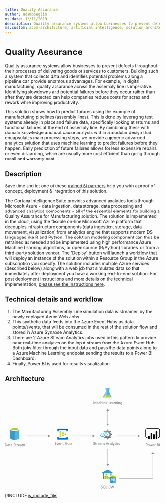 ```yaml
---
title: Quality Assurance
author: adamboeglin
ms.date: 12/11/2019
description: Quality assurance systems allow businesses to prevent defects throughout their processes of delivering goods or services to customers. Building such a system that collects data and identifies potential problems along a pipeline can provide enormous advantages. For example, in digital manufacturing, quality assurance across the assembly line is imperative. Identifying slowdowns and potential failures before they occur rather than after they are detected can help companies reduce costs for scrap and rework while improving productivity.
ms.custom: acom-architecture, artificial intelligence, solution architectures, Azure, ai gallery
---
```

# Quality Assurance

Quality assurance systems allow businesses to prevent defects throughout their processes of delivering goods or services to customers. Building such a system that collects data and identifies potential problems along a pipeline can provide enormous advantages. For example, in digital manufacturing, quality assurance across the assembly line is imperative. Identifying slowdowns and potential failures before they occur rather than after they are detected can help companies reduce costs for scrap and rework while improving productivity. 

This solution shows how to predict failures using the example of manufacturing pipelines (assembly lines). This is done by leveraging test systems already in place and failure data, specifically looking at returns and functional failures at the end of assembly line. By combining these with domain knowledge and root cause analysis within a modular design that encapsulates main processing steps, we provide a generic advanced analytics solution that uses machine learning to predict failures before they happen. Early prediction of future failures allows for less expensive repairs or even discarding, which are usually more cost efficient than going through recall and warranty cost.


## Description

Save time and let one of these [trained SI partners](https://aka.ms/qualityassurance-sipartners) help you with a proof of concept, deployment & integration of this solution.

The Cortana Intelligence Suite provides advanced analytics tools through Microsoft Azure - data ingestion, data storage, data processing and advanced analytics components - all of the essential elements for building a Quality Assurance for Manufacturing solution. The solution is implemented in the cloud, using the flexible on-line Microsoft Azure platform that decouples infrastructure components (data ingestion, storage, data movement, visualization) from analytics engine that supports modern DS languages like R and Python. The solution modeling component can thus be retrained as needed and be implemented using high performance Azure Machine Learning algorithms, or open source (R/Python) libraries, or from a third-party solution vendor. The 'Deploy' button will launch a workflow that will deploy an instance of the solution within a Resource Group in the Azure subscription you specify. The solution includes multiple Azure services (described below) along with a web job that simulates data so that immediately after deployment you have a working end-to-end solution. For post deployment instructions and more details on the technical implementation, [please see the instructions here](https://github.com/Azure/cortana-intelligence-quality-assurance-manufacturing/blob/master/Automated%20Deployment%20Guide/Post%20Deployment%20Instructions.md#post-deployment-instructions). 


## Technical details and workflow

  1. The Manufacturing Assembly Line simulation data is streamed by the newly deployed Azure Web Jobs.
  2. This synthetic data feeds into the Azure Event Hubs as data points/events, that will be consumed in the rest of the solution flow and stored in Azure Synapse Analytics.
  3. There are 2 Azure Stream Analytics jobs used in this pattern to provide near real-time analytics on the input stream from the Azure Event Hub. Both jobs filter through the input data and pass the data points along to a Azure Machine Learning endpoint sending the results to a Power BI Dashboard.
  4. Finally, Power BI is used for results visualization.




## Architecture

<svg class="architecture-diagram" aria-labelledby="quality-assurance" height="379.593" viewbox="0 0 583.492 379.593" width="583.492" xmlns="https://www.w3.org/2000/svg"><title id="quality-assurance">Quality Assurance</title><desc>Quality assurance systems allow businesses to prevent defects throughout their processes of delivering goods or services to customers. Building such a system that collects data and identifies potential problems along a pipeline can provide enormous advantages. For example, in digital manufacturing, quality assurance across the assembly line is imperative. Identifying slowdowns and potential failures before they occur rather than after they are detected can help companies reduce costs for scrap and rework while improving productivity.</desc><path d="M19.12,156.082V188.7c0,3.332,7.635,6.108,16.936,6.108V155.943H19.12Z" fill="#3999c6"></path><path d="M35.779,194.951h.278c9.3,0,16.936-2.776,16.936-6.108V156.082H35.779Z" fill="#59b4d9"></path><path d="M52.992,156.082c0,3.332-7.635,6.108-16.936,6.108s-16.936-2.776-16.936-6.108,7.635-6.108,16.936-6.108,16.936,2.776,16.936,6.108" fill="#fff"></path><path d="M49.522,155.666c0,2.221-6.108,4.026-13.465,4.026s-13.465-1.8-13.465-4.026,6.108-4.026,13.465-4.026,13.465,1.8,13.465,4.026" fill="#7fba00"></path><path d="M46.745,158.164c1.8-.694,2.776-1.527,2.776-2.5,0-2.221-6.108-4.026-13.465-4.026-7.5,0-13.465,1.8-13.465,4.026,0,.972,1.111,1.8,2.776,2.5a31.743,31.743,0,0,1,10.689-1.527,31.743,31.743,0,0,1,10.689,1.527" fill="#b8d432"></path><path d="M0,218.443v-9.8H2.707q5.181,0,5.182,4.778a4.817,4.817,0,0,1-1.439,3.647A5.34,5.34,0,0,1,2.6,218.443Zm1.148-8.764V217.4H2.611a4.151,4.151,0,0,0,3-1.032,3.87,3.87,0,0,0,1.073-2.926q0-3.766-4.006-3.767Z" fill="#5b5b5b"></path><path d="M14.677,218.443H13.556v-1.094h-.027a2.349,2.349,0,0,1-2.153,1.258,2.3,2.3,0,0,1-1.637-.554,1.918,1.918,0,0,1-.591-1.47q0-1.963,2.311-2.283l2.1-.294q0-1.784-1.442-1.784a3.445,3.445,0,0,0-2.283.861v-1.148a4.337,4.337,0,0,1,2.379-.656q2.468,0,2.468,2.611ZM13.556,214.9l-1.688.232a2.718,2.718,0,0,0-1.176.387,1.112,1.112,0,0,0-.4.98,1.07,1.07,0,0,0,.366.838,1.416,1.416,0,0,0,.974.324,1.8,1.8,0,0,0,1.377-.584,2.09,2.09,0,0,0,.543-1.48Z" fill="#5b5b5b"></path><path d="M20.036,218.374a2.156,2.156,0,0,1-1.046.219q-1.839,0-1.839-2.051V212.4h-1.2v-.957h1.2v-1.709l1.121-.362v2.071h1.764v.957H18.272v3.944a1.635,1.635,0,0,0,.239,1,.952.952,0,0,0,.793.3,1.183,1.183,0,0,0,.731-.232Z" fill="#5b5b5b"></path><path d="M26.544,218.443H25.423v-1.094H25.4a2.349,2.349,0,0,1-2.153,1.258,2.3,2.3,0,0,1-1.637-.554,1.918,1.918,0,0,1-.591-1.47q0-1.963,2.311-2.283l2.1-.294q0-1.784-1.442-1.784a3.445,3.445,0,0,0-2.283.861v-1.148a4.337,4.337,0,0,1,2.379-.656q2.468,0,2.468,2.611ZM25.423,214.9l-1.688.232a2.718,2.718,0,0,0-1.176.387,1.112,1.112,0,0,0-.4.98,1.07,1.07,0,0,0,.366.838,1.416,1.416,0,0,0,.974.324,1.8,1.8,0,0,0,1.377-.584,2.09,2.09,0,0,0,.543-1.48Z" fill="#5b5b5b"></path><path d="M32.184,218.046v-1.354a2.629,2.629,0,0,0,.557.369,4.612,4.612,0,0,0,.684.277,5.59,5.59,0,0,0,.721.174,4.018,4.018,0,0,0,.67.062,2.62,2.62,0,0,0,1.583-.394,1.474,1.474,0,0,0,.349-1.821,1.948,1.948,0,0,0-.482-.536,4.708,4.708,0,0,0-.728-.465q-.42-.223-.906-.469-.513-.261-.957-.526a4.156,4.156,0,0,1-.772-.588,2.457,2.457,0,0,1-.516-.728,2.482,2.482,0,0,1,.106-2.119,2.508,2.508,0,0,1,.772-.817,3.5,3.5,0,0,1,1.09-.479,5.007,5.007,0,0,1,1.248-.157,4.783,4.783,0,0,1,2.112.349v1.292a3.835,3.835,0,0,0-2.229-.6,3.707,3.707,0,0,0-.752.078,2.136,2.136,0,0,0-.67.257,1.471,1.471,0,0,0-.479.458,1.216,1.216,0,0,0-.185.684,1.412,1.412,0,0,0,.14.649,1.582,1.582,0,0,0,.414.5,4.062,4.062,0,0,0,.667.438c.262.141.564.3.906.465s.684.355,1,.547a4.573,4.573,0,0,1,.827.636,2.822,2.822,0,0,1,.564.772,2.169,2.169,0,0,1,.208.971,2.461,2.461,0,0,1-.284,1.227,2.323,2.323,0,0,1-.766.817,3.326,3.326,0,0,1-1.111.454,6.064,6.064,0,0,1-1.326.141,5.554,5.554,0,0,1-.574-.037c-.228-.025-.46-.062-.7-.109a5.934,5.934,0,0,1-.673-.178A2.141,2.141,0,0,1,32.184,218.046Z" fill="#5b5b5b"></path><path d="M42.725,218.374a2.156,2.156,0,0,1-1.046.219q-1.839,0-1.839-2.051V212.4h-1.2v-.957h1.2v-1.709l1.121-.362v2.071h1.764v.957H40.961v3.944a1.635,1.635,0,0,0,.239,1,.952.952,0,0,0,.793.3,1.183,1.183,0,0,0,.731-.232Z" fill="#5b5b5b"></path><path d="M47.872,212.577a1.372,1.372,0,0,0-.848-.226,1.431,1.431,0,0,0-1.2.677,3.129,3.129,0,0,0-.482,1.846v3.568H44.222v-7h1.121v1.442h.027a2.439,2.439,0,0,1,.731-1.151,1.665,1.665,0,0,1,1.1-.414,1.818,1.818,0,0,1,.67.1Z" fill="#5b5b5b"></path><path d="M54.53,215.223H49.588a2.616,2.616,0,0,0,.629,1.8,2.167,2.167,0,0,0,1.654.636,3.441,3.441,0,0,0,2.174-.779v1.053a4.058,4.058,0,0,1-2.44.67,2.961,2.961,0,0,1-2.331-.953,3.906,3.906,0,0,1-.848-2.684,3.824,3.824,0,0,1,.926-2.662,2.969,2.969,0,0,1,2.3-1.029,2.634,2.634,0,0,1,2.126.889,3.706,3.706,0,0,1,.752,2.468Zm-1.148-.95a2.285,2.285,0,0,0-.468-1.511,1.594,1.594,0,0,0-1.282-.54,1.812,1.812,0,0,0-1.347.567,2.571,2.571,0,0,0-.684,1.483Z" fill="#5b5b5b"></path><path d="M61.236,218.443H60.115v-1.094h-.027a2.349,2.349,0,0,1-2.153,1.258,2.3,2.3,0,0,1-1.637-.554,1.918,1.918,0,0,1-.591-1.47q0-1.963,2.311-2.283l2.1-.294q0-1.784-1.442-1.784a3.445,3.445,0,0,0-2.283.861v-1.148a4.337,4.337,0,0,1,2.379-.656q2.468,0,2.468,2.611ZM60.115,214.9l-1.688.232a2.718,2.718,0,0,0-1.176.387,1.112,1.112,0,0,0-.4.98,1.07,1.07,0,0,0,.366.838,1.416,1.416,0,0,0,.974.324,1.8,1.8,0,0,0,1.377-.584,2.09,2.09,0,0,0,.543-1.48Z" fill="#5b5b5b"></path><path d="M73.288,218.443H72.167v-4.02a3.029,3.029,0,0,0-.359-1.682,1.363,1.363,0,0,0-1.207-.52,1.494,1.494,0,0,0-1.22.656,2.509,2.509,0,0,0-.5,1.572v3.992H67.758v-4.156q0-2.065-1.593-2.064a1.474,1.474,0,0,0-1.217.619,2.554,2.554,0,0,0-.479,1.609v3.992H63.349v-7H64.47v1.107H64.5a2.378,2.378,0,0,1,2.174-1.271,2.023,2.023,0,0,1,1.982,1.449,2.5,2.5,0,0,1,2.324-1.449q2.31,0,2.311,2.851Z" fill="#5b5b5b"></path><path d="M221.566,171.8a.63.63,0,0,1-.667.667h-5.2a.63.63,0,0,1-.667-.667v-3.867a.63.63,0,0,1,.667-.667h5.2a.63.63,0,0,1,.667.667Z" fill="#b8d432"></path><path d="M230.9,175.8a.63.63,0,0,1-.667.667h-5.2a.63.63,0,0,1-.667-.667v-3.867a.63.63,0,0,1,.667-.667h5.2a.63.63,0,0,1,.667.667Z" fill="#b8d432"></path><path d="M221.566,179.8a.63.63,0,0,1-.667.667h-5.2a.63.63,0,0,1-.667-.667v-3.867a.63.63,0,0,1,.667-.667h5.2a.63.63,0,0,1,.667.667Z" fill="#b8d432"></path><path d="M212.233,167.8a.63.63,0,0,1-.667.667h-5.333a.63.63,0,0,1-.667-.667v-4a.63.63,0,0,1,.667-.667h5.2c.533,0,.8.267.8.667Z" fill="#b8d432"></path><path d="M235.566,153.8H198.233a.63.63,0,0,0-.667.667v8a.63.63,0,0,0,.667.667h4a.63.63,0,0,0,.667-.667v-3.333h28v3.333c0,.4.267.667.8.667h3.867a.63.63,0,0,0,.667-.667v-8A.63.63,0,0,0,235.566,153.8Z" fill="#0072c6"></path><path d="M235.566,184.6H231.7a.63.63,0,0,0-.667.667v3.2H202.9v-3.333c0-.4-.267-.667-.8-.667h-3.867c-.4,0-.667.267-.667.8v7.867a.63.63,0,0,0,.667.667h37.333a.63.63,0,0,0,.667-.667V185.27A.63.63,0,0,0,235.566,184.6Z" fill="#0072c6"></path><path d="M212.233,175.8a.63.63,0,0,1-.667.667h-5.333a.63.63,0,0,1-.667-.667v-4a.63.63,0,0,1,.667-.667h5.2c.533,0,.8.267.8.667Z" fill="#b8d432"></path><path d="M212.233,183.8a.63.63,0,0,1-.667.667h-5.333a.63.63,0,0,1-.667-.667v-4a.63.63,0,0,1,.667-.667h5.2c.533,0,.8.267.8.667Z" fill="#b8d432"></path><path d="M397.474,181.341l1.12-2.892,5.131-1.773V172.57l-.56-.187-4.572-1.306-1.12-2.892,2.332-4.758h0l-2.892-2.892-.56.28-4.2,2.146-2.986-1.213L387.3,156.8h-4.2l-.187.56-1.4,4.385-2.892,1.12-4.945-2.146-2.986,2.892.28.56,1.306,2.426a14.685,14.685,0,0,1,7.371-1.866,15.049,15.049,0,0,1,9.61,3.919,21.6,21.6,0,0,1,1.773,1.493,7.121,7.121,0,0,1,.746,1.026,7.276,7.276,0,0,1-1.866,9.33,7.145,7.145,0,0,1-7.371,1.026c-.28-.187-.466-.187-.56-.28h0a9.686,9.686,0,0,1-1.586-1.12c-.187,0-.28-.187-.56-.187a2.3,2.3,0,0,0-1.586.746l-.187.187h0a14.03,14.03,0,0,1-5.971,3.732l-.84,1.773,2.8,2.8.187.187.56-.28,4.2-2.146,2.892,1.12L383.479,193h4.2l.187-.56,1.493-4.385,2.892-1.12,4.945,2.146,2.8-3.079-.28-.56Z" fill="#7a7a7a"></path><path d="M372.469,174.063h0a7.448,7.448,0,0,1-11.289-.187.784.784,0,0,0-1.306,0,1.059,1.059,0,0,0-.28.746,1.781,1.781,0,0,0,.28.746,9.418,9.418,0,0,0,13.995.187h0a7.483,7.483,0,0,1,11.2.28c.466.466,1.026.466,1.306,0a1.059,1.059,0,0,0,.28-.746,1.781,1.781,0,0,0-.28-.746A9.387,9.387,0,0,0,372.469,174.063Z" fill="#48c8ef"></path><path d="M379.467,175.836a5.923,5.923,0,0,0-4.478,1.866l-.187.187-.187.187a10.517,10.517,0,0,1-8.117,3.359,11.392,11.392,0,0,1-8.024-3.732c-.466-.466-1.026-.466-1.306,0-.093,0-.093.187-.093.466a1.256,1.256,0,0,0,.466.84,12.334,12.334,0,0,0,9.33,4.385,12.028,12.028,0,0,0,9.423-4.105l.187-.187.187-.187a4.23,4.23,0,0,1,3.079-1.306,4.4,4.4,0,0,1,3.079,1.493c.466.466,1.026.466,1.306,0a1.059,1.059,0,0,0,.28-.746,1.781,1.781,0,0,0-.28-.746A7.589,7.589,0,0,0,379.467,175.836Z" fill="#00abec"></path><path d="M371.63,172.011a10.941,10.941,0,0,1,8.117-3.452,10.82,10.82,0,0,1,7.837,3.732c.466.466,1.026.466,1.306,0a1.059,1.059,0,0,0,.28-.746,1.781,1.781,0,0,0-.28-.746,12.334,12.334,0,0,0-9.33-4.385,12.531,12.531,0,0,0-9.423,4.105l-.187.187-.187.187a4.09,4.09,0,0,1-6.158-.187c-.466-.466-1.026-.466-1.306,0a1.059,1.059,0,0,0-.28.746,1.781,1.781,0,0,0,.28.746,5.993,5.993,0,0,0,8.863.187l.187-.187Z" fill="#84d6ef"></path><g opacity="0.2" style="isolation: isolate"><path d="M380.307,180.034c-.187,0-.28-.187-.56-.187a2.3,2.3,0,0,0-1.586.746l-.187.187A14.03,14.03,0,0,1,372,184.513l-.84,1.773,1.493,1.493,7.651-7.744Z" fill="#f1f1f1"></path><path d="M372.376,166.693a14.685,14.685,0,0,1,7.371-1.866,15.049,15.049,0,0,1,9.61,3.919c.466.373.84.653,1.306,1.026l7.744-7.744-1.586-1.586-.56.28-4.2,2.146-2.892-1.12L387.3,156.8h-4.2l-.187.56-1.4,4.385-2.892,1.12-4.945-2.146-2.986,2.892.28.56Z" fill="#f1f1f1"></path></g><path d="M193.782,213.226h-5.2v-9.8h4.977v1.039h-3.828v3.26h3.541v1.033h-3.541v3.432h4.047Z" fill="#5b5b5b"></path><path d="M201.021,206.226l-2.789,7h-1.1l-2.652-7h1.23l1.777,5.086a4.6,4.6,0,0,1,.246.977h.027a4.581,4.581,0,0,1,.219-.949l1.859-5.113Z" fill="#5b5b5b"></path><path d="M207.769,210.005h-4.942a2.616,2.616,0,0,0,.629,1.8,2.168,2.168,0,0,0,1.654.637,3.441,3.441,0,0,0,2.174-.779v1.053a4.065,4.065,0,0,1-2.44.67,2.958,2.958,0,0,1-2.331-.954,3.9,3.9,0,0,1-.848-2.683,3.828,3.828,0,0,1,.926-2.663,2.968,2.968,0,0,1,2.3-1.028,2.631,2.631,0,0,1,2.126.889,3.7,3.7,0,0,1,.752,2.467Zm-1.148-.949a2.286,2.286,0,0,0-.468-1.512,1.6,1.6,0,0,0-1.282-.539,1.811,1.811,0,0,0-1.347.566,2.577,2.577,0,0,0-.684,1.484Z" fill="#5b5b5b"></path><path d="M215.274,213.226h-1.121v-3.992q0-2.229-1.627-2.229a1.766,1.766,0,0,0-1.391.632,2.345,2.345,0,0,0-.55,1.6v3.992h-1.121v-7h1.121v1.162h.027a2.525,2.525,0,0,1,2.3-1.326,2.14,2.14,0,0,1,1.757.741,3.308,3.308,0,0,1,.608,2.144Z" fill="#5b5b5b"></path><path d="M220.634,213.157a2.167,2.167,0,0,1-1.046.219q-1.839,0-1.839-2.051v-4.143h-1.2v-.957h1.2v-1.709l1.121-.363v2.072h1.764v.957H218.87v3.943a1.638,1.638,0,0,0,.239,1.006.955.955,0,0,0,.793.3,1.183,1.183,0,0,0,.731-.232Z" fill="#5b5b5b"></path><path d="M233.485,213.226h-1.148v-4.471h-5.072v4.471h-1.148v-9.8h1.148v4.3h5.072v-4.3h1.148Z" fill="#5b5b5b"></path><path d="M241.565,213.226h-1.121v-1.107h-.027a2.3,2.3,0,0,1-2.16,1.271q-2.5,0-2.5-2.98v-4.184h1.114v4.006q0,2.215,1.7,2.215a1.715,1.715,0,0,0,1.35-.605,2.315,2.315,0,0,0,.53-1.582v-4.033h1.121Z" fill="#5b5b5b"></path><path d="M244.977,212.214h-.027v1.012h-1.121V202.862h1.121v4.594h.027a2.651,2.651,0,0,1,2.42-1.395,2.565,2.565,0,0,1,2.109.939,3.882,3.882,0,0,1,.762,2.52,4.34,4.34,0,0,1-.854,2.813,2.846,2.846,0,0,1-2.338,1.057A2.3,2.3,0,0,1,244.977,212.214Zm-.027-2.824v.979a2.081,2.081,0,0,0,.564,1.473,2.011,2.011,0,0,0,3.028-.174,3.576,3.576,0,0,0,.578-2.168,2.824,2.824,0,0,0-.54-1.832,1.789,1.789,0,0,0-1.463-.662,1.987,1.987,0,0,0-1.572.68A2.5,2.5,0,0,0,244.949,209.39Z" fill="#5b5b5b"></path><path d="M333.152,212.829v-1.354a2.629,2.629,0,0,0,.557.369,4.505,4.505,0,0,0,.684.276,5.438,5.438,0,0,0,.721.175,4.011,4.011,0,0,0,.67.061,2.627,2.627,0,0,0,1.583-.393,1.475,1.475,0,0,0,.349-1.822,1.962,1.962,0,0,0-.482-.536,4.782,4.782,0,0,0-.728-.465q-.42-.221-.906-.468-.513-.261-.957-.527a4.114,4.114,0,0,1-.772-.588,2.457,2.457,0,0,1-.516-.728,2.482,2.482,0,0,1,.106-2.119,2.518,2.518,0,0,1,.772-.817,3.525,3.525,0,0,1,1.09-.479,5.006,5.006,0,0,1,1.248-.156,4.785,4.785,0,0,1,2.112.348V204.9a3.828,3.828,0,0,0-2.229-.6,3.638,3.638,0,0,0-.752.078,2.135,2.135,0,0,0-.67.256,1.484,1.484,0,0,0-.479.459,1.213,1.213,0,0,0-.185.684,1.405,1.405,0,0,0,.14.648,1.585,1.585,0,0,0,.414.5,4.127,4.127,0,0,0,.667.438q.393.211.906.465t1,.547a4.57,4.57,0,0,1,.827.635,2.826,2.826,0,0,1,.564.773,2.166,2.166,0,0,1,.208.971,2.463,2.463,0,0,1-.284,1.227,2.32,2.32,0,0,1-.766.816,3.347,3.347,0,0,1-1.111.455,6.064,6.064,0,0,1-1.326.141,5.59,5.59,0,0,1-.574-.038c-.228-.024-.46-.062-.7-.109a5.551,5.551,0,0,1-.673-.178A2.143,2.143,0,0,1,333.152,212.829Z" fill="#5b5b5b"></path><path d="M343.693,213.157a2.167,2.167,0,0,1-1.046.219q-1.839,0-1.839-2.051v-4.143h-1.2v-.957h1.2v-1.709l1.121-.363v2.072h1.764v.957H341.93v3.943a1.638,1.638,0,0,0,.239,1.006.955.955,0,0,0,.793.3,1.183,1.183,0,0,0,.731-.232Z" fill="#5b5b5b"></path><path d="M348.841,207.36a1.371,1.371,0,0,0-.848-.227,1.432,1.432,0,0,0-1.2.678,3.129,3.129,0,0,0-.482,1.846v3.568H345.19v-7h1.121v1.441h.027a2.443,2.443,0,0,1,.731-1.151,1.664,1.664,0,0,1,1.1-.413,1.818,1.818,0,0,1,.67.1Z" fill="#5b5b5b"></path><path d="M355.5,210.005h-4.942a2.616,2.616,0,0,0,.629,1.8,2.168,2.168,0,0,0,1.654.637,3.441,3.441,0,0,0,2.174-.779v1.053a4.065,4.065,0,0,1-2.44.67,2.958,2.958,0,0,1-2.331-.954,3.9,3.9,0,0,1-.848-2.683,3.828,3.828,0,0,1,.926-2.663,2.968,2.968,0,0,1,2.3-1.028,2.631,2.631,0,0,1,2.126.889,3.7,3.7,0,0,1,.752,2.467Zm-1.148-.949a2.286,2.286,0,0,0-.468-1.512,1.6,1.6,0,0,0-1.282-.539,1.811,1.811,0,0,0-1.347.566,2.577,2.577,0,0,0-.684,1.484Z" fill="#5b5b5b"></path><path d="M362.205,213.226h-1.121v-1.094h-.027a2.349,2.349,0,0,1-2.153,1.258,2.3,2.3,0,0,1-1.637-.555,1.917,1.917,0,0,1-.591-1.469q0-1.963,2.311-2.283l2.1-.295q0-1.784-1.442-1.783a3.445,3.445,0,0,0-2.283.861v-1.148a4.337,4.337,0,0,1,2.379-.656q2.468,0,2.468,2.611Zm-1.121-3.541-1.688.232a2.732,2.732,0,0,0-1.176.386,1.114,1.114,0,0,0-.4.981,1.067,1.067,0,0,0,.366.837,1.416,1.416,0,0,0,.974.325,1.8,1.8,0,0,0,1.377-.585,2.088,2.088,0,0,0,.543-1.479Z" fill="#5b5b5b"></path><path d="M374.257,213.226h-1.121v-4.02a3.029,3.029,0,0,0-.359-1.682,1.36,1.36,0,0,0-1.207-.52,1.494,1.494,0,0,0-1.22.656,2.509,2.509,0,0,0-.5,1.572v3.992h-1.121v-4.156q0-2.065-1.593-2.064a1.473,1.473,0,0,0-1.217.618,2.557,2.557,0,0,0-.479,1.61v3.992h-1.121v-7h1.121v1.107h.027a2.378,2.378,0,0,1,2.174-1.271,2.02,2.02,0,0,1,1.982,1.449,2.5,2.5,0,0,1,2.324-1.449q2.31,0,2.311,2.85Z" fill="#5b5b5b"></path><path d="M387.949,213.226h-1.271l-1.039-2.748h-4.156l-.978,2.748h-1.278l3.76-9.8h1.189Zm-2.687-3.781-1.538-4.176a3.948,3.948,0,0,1-.15-.656h-.027a3.733,3.733,0,0,1-.157.656l-1.524,4.176Z" fill="#5b5b5b"></path><path d="M395.052,213.226h-1.121v-3.992q0-2.229-1.627-2.229a1.766,1.766,0,0,0-1.391.632,2.345,2.345,0,0,0-.55,1.6v3.992h-1.121v-7h1.121v1.162h.027a2.525,2.525,0,0,1,2.3-1.326,2.14,2.14,0,0,1,1.757.741,3.308,3.308,0,0,1,.608,2.144Z" fill="#5b5b5b"></path><path d="M402.175,213.226h-1.121v-1.094h-.027a2.349,2.349,0,0,1-2.153,1.258,2.3,2.3,0,0,1-1.637-.555,1.917,1.917,0,0,1-.591-1.469q0-1.963,2.311-2.283l2.1-.295q0-1.784-1.442-1.783a3.445,3.445,0,0,0-2.283.861v-1.148a4.337,4.337,0,0,1,2.379-.656q2.468,0,2.468,2.611Zm-1.121-3.541-1.688.232a2.732,2.732,0,0,0-1.176.386,1.114,1.114,0,0,0-.4.981,1.067,1.067,0,0,0,.366.837,1.416,1.416,0,0,0,.974.325,1.8,1.8,0,0,0,1.377-.585,2.088,2.088,0,0,0,.543-1.479Z" fill="#5b5b5b"></path><path d="M405.408,213.226h-1.121V202.862h1.121Z" fill="#5b5b5b"></path><path d="M413.249,206.226l-3.22,8.121q-.861,2.174-2.42,2.174a2.548,2.548,0,0,1-.731-.09v-1a2.076,2.076,0,0,0,.663.123,1.375,1.375,0,0,0,1.271-1.012l.561-1.326-2.734-6.986h1.244l1.894,5.387q.034.1.144.533h.041c.022-.109.068-.283.137-.52l1.989-5.4Z" fill="#5b5b5b"></path><path d="M417.74,213.157a2.167,2.167,0,0,1-1.046.219q-1.839,0-1.839-2.051v-4.143h-1.2v-.957h1.2v-1.709l1.121-.363v2.072h1.764v.957h-1.764v3.943a1.638,1.638,0,0,0,.239,1.006.955.955,0,0,0,.793.3,1.183,1.183,0,0,0,.731-.232Z" fill="#5b5b5b"></path><path d="M419.812,204.448a.71.71,0,0,1-.513-.205.692.692,0,0,1-.212-.52.719.719,0,0,1,.725-.732.726.726,0,0,1,.523.209.7.7,0,0,1,.215.523.69.69,0,0,1-.215.512A.717.717,0,0,1,419.812,204.448Zm.547,8.777h-1.121v-7h1.121Z" fill="#5b5b5b"></path><path d="M427.4,212.9a3.638,3.638,0,0,1-1.914.486,3.169,3.169,0,0,1-2.417-.975,3.53,3.53,0,0,1-.919-2.525,3.88,3.88,0,0,1,.991-2.779,3.468,3.468,0,0,1,2.646-1.049,3.674,3.674,0,0,1,1.627.342v1.148a2.846,2.846,0,0,0-1.668-.547,2.253,2.253,0,0,0-1.76.769,2.92,2.92,0,0,0-.687,2.021,2.78,2.78,0,0,0,.646,1.941,2.228,2.228,0,0,0,1.733.711,2.808,2.808,0,0,0,1.723-.609Z" fill="#5b5b5b"></path><path d="M428.671,212.972v-1.2a3.318,3.318,0,0,0,2.017.678q1.477,0,1.477-.984a.853.853,0,0,0-.126-.476,1.252,1.252,0,0,0-.342-.345,2.574,2.574,0,0,0-.506-.271c-.194-.079-.4-.163-.625-.249a8.123,8.123,0,0,1-.817-.373,2.456,2.456,0,0,1-.588-.424,1.57,1.57,0,0,1-.355-.537,1.9,1.9,0,0,1-.12-.7,1.674,1.674,0,0,1,.226-.872,2,2,0,0,1,.6-.636,2.812,2.812,0,0,1,.858-.387,3.833,3.833,0,0,1,.995-.129,4.011,4.011,0,0,1,1.627.314v1.135a3.166,3.166,0,0,0-1.777-.506,2.076,2.076,0,0,0-.567.071,1.377,1.377,0,0,0-.434.2.921.921,0,0,0-.28.311.822.822,0,0,0-.1.4.959.959,0,0,0,.1.457,1,1,0,0,0,.291.328,2.194,2.194,0,0,0,.465.26c.182.078.39.162.622.254a8.7,8.7,0,0,1,.834.365,2.853,2.853,0,0,1,.629.424,1.657,1.657,0,0,1,.4.543,1.758,1.758,0,0,1,.14.732,1.726,1.726,0,0,1-.229.9,1.961,1.961,0,0,1-.612.635,2.8,2.8,0,0,1-.882.377,4.358,4.358,0,0,1-1.046.123A3.966,3.966,0,0,1,428.671,212.972Z" fill="#5b5b5b"></path><rect fill="#969696" height="1.5" width="81.266" x="250.012" y="179.72"></rect><polygon fill="#969696" points="329.745 175.234 338.812 180.47 329.745 185.706 329.745 175.234"></polygon><rect fill="#969696" height="1.5" width="81.266" x="421.012" y="179.72"></rect><polygon fill="#969696" points="500.745 175.234 509.812 180.47 500.745 185.706 500.745 175.234"></polygon><rect fill="#969696" height="1.5" width="81.266" x="81.012" y="179.72"></rect><polygon fill="#969696" points="160.745 175.234 169.812 180.47 160.745 185.706 160.745 175.234"></polygon><rect fill="#7fbb42" height="5.179" width="5.179" x="378.089" y="323.244"></rect><rect fill="#7fbb42" height="5.179" width="5.179" x="373.983" y="337.288"></rect><rect fill="#7fbb42" height="5.179" width="5.179" x="381.353" y="337.288"></rect><rect fill="#7fbb42" height="5.179" width="5.179" x="388.65" y="337.288"></rect><rect fill="#7fbb42" height="5.179" width="5.179" x="373.983" y="330.266"></rect><rect fill="#7fbb42" height="5.179" width="5.179" x="381.353" y="330.266"></rect><polyline fill="#3999c6" points="365.06 320.749 369.224 320.749 369.224 342.641 372.706 342.641 372.706 320.749 398.066 320.749 398.066 341.248 401.896 341.248 401.896 320.749 405.712 320.749 405.712 317.586 386.459 306.748 365.06 317.586"></polyline><g opacity="0.8" style="isolation: isolate"><polygon fill="#b8d433" points="383.268 328.423 382.673 328.423 382.673 323.911 378.089 323.911 378.089 323.244 383.268 323.244 383.268 328.423"></polygon></g><g opacity="0.5" style="isolation: isolate"><polygon fill="#b8d433" points="378.089 323.244 378.683 323.244 378.683 327.77 383.268 327.77 383.268 328.423 378.089 328.423 378.089 323.244"></polygon></g><g opacity="0.8" style="isolation: isolate"><polygon fill="#b8d433" points="379.162 335.445 378.582 335.445 378.582 330.933 373.983 330.933 373.983 330.266 379.162 330.266 379.162 335.445"></polygon></g><g opacity="0.5" style="isolation: isolate"><polygon fill="#b8d433" points="373.983 330.266 374.578 330.266 374.578 334.778 379.162 334.778 379.162 335.445 373.983 335.445 373.983 330.266"></polygon></g><g opacity="0.8" style="isolation: isolate"><polygon fill="#b8d433" points="386.561 335.445 385.937 335.445 385.937 330.933 381.353 330.933 381.353 330.266 386.561 330.266 386.561 335.445"></polygon></g><g opacity="0.5" style="isolation: isolate"><polygon fill="#b8d433" points="381.353 330.266 381.977 330.266 381.977 334.778 386.561 334.778 386.561 335.445 381.353 335.445 381.353 330.266"></polygon></g><g opacity="0.8" style="isolation: isolate"><polygon fill="#b8d433" points="379.162 342.467 378.582 342.467 378.582 337.94 373.983 337.94 373.983 337.288 379.162 337.288 379.162 342.467"></polygon></g><g opacity="0.5" style="isolation: isolate"><polygon fill="#b8d433" points="373.983 337.288 374.578 337.288 374.578 341.799 379.162 341.799 379.162 342.467 373.983 342.467 373.983 337.288"></polygon></g><g opacity="0.8" style="isolation: isolate"><polygon fill="#b8d433" points="386.561 342.467 385.937 342.467 385.937 337.94 381.353 337.94 381.353 337.288 386.561 337.288 386.561 342.467"></polygon></g><g opacity="0.5" style="isolation: isolate"><polygon fill="#b8d433" points="381.353 337.288 381.977 337.288 381.977 341.799 386.561 341.799 386.561 342.467 381.353 342.467 381.353 337.288"></polygon></g><g opacity="0.8" style="isolation: isolate"><polygon fill="#b8d433" points="393.83 342.467 393.235 342.467 393.235 337.94 388.65 337.94 388.65 337.288 393.83 337.288 393.83 342.467"></polygon></g><g opacity="0.5" style="isolation: isolate"><polygon fill="#b8d433" points="388.65 337.288 389.245 337.288 389.245 341.799 393.83 341.799 393.83 342.467 388.65 342.467 388.65 337.288"></polygon></g><g opacity="0.8" style="isolation: isolate"><polygon fill="#b8d433" points="378.857 328.423 378.089 328.423 378.089 327.828 382.571 323.244 383.268 323.244 383.268 323.766 378.857 328.423"></polygon></g><g opacity="0.8" style="isolation: isolate"><polygon fill="#b8d433" points="382.122 335.445 381.353 335.445 381.353 334.85 385.879 330.266 386.561 330.266 386.561 330.788 382.122 335.445"></polygon></g><g opacity="0.8" style="isolation: isolate"><polygon fill="#b8d433" points="374.752 335.445 373.983 335.445 373.983 334.85 378.466 330.266 379.162 330.266 379.162 330.788 374.752 335.445"></polygon></g><g opacity="0.8" style="isolation: isolate"><polygon fill="#b8d433" points="374.752 342.467 373.983 342.467 373.983 341.872 378.466 337.288 379.162 337.288 379.162 337.81 374.752 342.467"></polygon></g><g opacity="0.8" style="isolation: isolate"><polygon fill="#b8d433" points="382.122 342.467 381.353 342.467 381.353 341.872 385.879 337.288 386.561 337.288 386.561 337.81 382.122 342.467"></polygon></g><g opacity="0.8" style="isolation: isolate"><polygon fill="#b8d433" points="389.419 342.467 388.65 342.467 388.65 341.872 393.133 337.288 393.83 337.288 393.83 337.81 389.419 342.467"></polygon></g><path d="M395.745,332.558V355.1c0,2.321,5.252,4.236,11.708,4.236V332.558Z" fill="#3999c6"></path><path d="M407.278,359.354h.174c6.471,0,11.708-1.915,11.708-4.236v-22.56H407.278v26.8Z" fill="#5ab4d9"></path><path d="M419.16,332.558c0,2.321-5.252,4.236-11.708,4.236s-11.708-1.9-11.708-4.236,5.252-4.236,11.708-4.236,11.708,1.872,11.708,4.236" fill="#fff"></path><path d="M416.767,332.311c0,1.523-4.164,2.815-9.314,2.815s-9.314-1.248-9.314-2.815c0-1.523,4.164-2.815,9.314-2.815s9.314,1.262,9.314,2.815" fill="#7fbb42"></path><path d="M414.823,334.023c1.219-.493,1.944-1.074,1.944-1.7,0-1.523-4.164-2.815-9.314-2.815s-9.314,1.248-9.314,2.815c0,.667.725,1.248,1.944,1.7a21.7,21.7,0,0,1,7.37-1.074,20.72,20.72,0,0,1,7.37,1.074" fill="#b8d433"></path><path d="M398.661,348.72v-1.6a2.933,2.933,0,0,0,.943.551,3.726,3.726,0,0,0,1,.174,1.814,1.814,0,0,0,.522-.073.977.977,0,0,0,.377-.145.47.47,0,0,0,.2-.247.97.97,0,0,0,.073-.276.639.639,0,0,0-.1-.377,1.646,1.646,0,0,0-.319-.319c-.145-.1-.319-.174-.493-.276-.174-.073-.377-.174-.624-.276a3.724,3.724,0,0,1-1.248-.827,1.856,1.856,0,0,1-.421-1.219,2.017,2.017,0,0,1,.2-.943,1.885,1.885,0,0,1,.595-.667,2.192,2.192,0,0,1,.9-.377,5.185,5.185,0,0,1,1.074-.1,6.189,6.189,0,0,1,.972.073,2.932,2.932,0,0,1,.8.2V343.5a2.309,2.309,0,0,0-.377-.2,3.582,3.582,0,0,0-.421-.145c-.145-.029-.319-.073-.45-.1a2.053,2.053,0,0,0-.421-.029,2.655,2.655,0,0,0-.493.029.977.977,0,0,0-.377.145c-.1.073-.174.145-.247.2a.4.4,0,0,0-.073.276.586.586,0,0,0,.1.319,1.234,1.234,0,0,0,.276.276,2.148,2.148,0,0,0,.421.247c.174.073.348.174.551.247a4.742,4.742,0,0,1,.769.377,2.779,2.779,0,0,1,.595.45,1.67,1.67,0,0,1,.377.595,2.2,2.2,0,0,1,.145.769,2.368,2.368,0,0,1-.2,1,1.719,1.719,0,0,1-.624.667,2.38,2.38,0,0,1-.9.348,5.185,5.185,0,0,1-1.074.1,5.615,5.615,0,0,1-1.117-.1A1.934,1.934,0,0,1,398.661,348.72Z" fill="#fff"></path><path d="M407.656,349.14a3.412,3.412,0,0,1-2.5-1,3.668,3.668,0,0,1-.972-2.611,3.794,3.794,0,0,1,.972-2.713,3.357,3.357,0,0,1,2.568-1.045,3.3,3.3,0,0,1,2.466,1,3.651,3.651,0,0,1,.943,2.64,3.794,3.794,0,0,1-.972,2.713l-.073.073-.073.073,1.813,1.741h-2.263l-.943-.972A4.241,4.241,0,0,1,407.656,349.14Zm.073-5.977a1.664,1.664,0,0,0-1.349.624,2.514,2.514,0,0,0-.493,1.668,2.684,2.684,0,0,0,.493,1.668,1.593,1.593,0,0,0,1.291.624,1.669,1.669,0,0,0,1.32-.595,2.684,2.684,0,0,0,.493-1.668,2.851,2.851,0,0,0-.493-1.741A1.506,1.506,0,0,0,407.728,343.163Z" fill="#fff"></path><path d="M416.592,349h-4.236v-7.123h1.6v5.8h2.64V349Z" fill="#fff"></path><path d="M402.346,32.129,391.137,12.714V4.855h.2a2.427,2.427,0,1,0,0-4.855H379.11a2.428,2.428,0,0,0,0,4.856h.2v7.859L368.1,32.129c-1.23,2.129-.224,3.871,2.235,3.871h29.773C402.569,36,403.575,34.258,402.346,32.129Z" fill="#59b4d9"></path><polygon fill="#b8d432" points="377.335 23.772 372.71 31.783 397.738 31.783 393.114 23.772 377.335 23.772"></polygon><path d="M385.819,27.023a2.257,2.257,0,0,0,2.031-3.251h-4.063a2.257,2.257,0,0,0,2.032,3.251Z" fill="#7fba00"></path><circle cx="388.625" cy="28.768" fill="#7fba00" r="1.11"></circle><g opacity="0.25" style="isolation: isolate"><path d="M368.1,32.129l11.209-19.415V4.855h-.2a2.427,2.427,0,1,1,0-4.855h5.27V12.652L378.472,36h-8.134C367.879,36,366.873,34.258,368.1,32.129Z" fill="#fff"></path></g><path d="M343.754,60.421h-1.142V53.845q0-.779.1-1.906h-.027a6.119,6.119,0,0,1-.294.949l-3.35,7.533h-.561l-3.343-7.479a5.828,5.828,0,0,1-.294-1h-.027q.055.587.055,1.92v6.563H333.76v-9.8h1.518l3.008,6.836a8.77,8.77,0,0,1,.451,1.176h.041q.294-.806.472-1.2l3.069-6.809h1.436Z" fill="#5b5b5b"></path><path d="M351.192,60.421h-1.121V59.327h-.027a2.347,2.347,0,0,1-2.153,1.258,2.3,2.3,0,0,1-1.637-.553,1.918,1.918,0,0,1-.591-1.471q0-1.961,2.311-2.283l2.1-.293q0-1.784-1.442-1.785a3.446,3.446,0,0,0-2.283.861V53.913a4.337,4.337,0,0,1,2.379-.656q2.468,0,2.468,2.611Zm-1.121-3.541-1.688.232a2.745,2.745,0,0,0-1.176.387,1.114,1.114,0,0,0-.4.98,1.069,1.069,0,0,0,.366.838,1.411,1.411,0,0,0,.974.324,1.8,1.8,0,0,0,1.377-.584,2.088,2.088,0,0,0,.543-1.48Z" fill="#5b5b5b"></path><path d="M358.076,60.1a3.645,3.645,0,0,1-1.914.484,3.168,3.168,0,0,1-2.417-.974,3.529,3.529,0,0,1-.919-2.526,3.882,3.882,0,0,1,.991-2.778,3.465,3.465,0,0,1,2.646-1.05,3.686,3.686,0,0,1,1.627.342v1.148a2.853,2.853,0,0,0-1.668-.547,2.255,2.255,0,0,0-1.76.77,2.917,2.917,0,0,0-.687,2.02,2.778,2.778,0,0,0,.646,1.941,2.224,2.224,0,0,0,1.733.711,2.81,2.81,0,0,0,1.723-.607Z" fill="#5b5b5b"></path><path d="M365.582,60.421H364.46V56.388q0-2.187-1.627-2.187a1.773,1.773,0,0,0-1.381.633,2.358,2.358,0,0,0-.561,1.623v3.965h-1.121V50.058h1.121v4.525h.027a2.546,2.546,0,0,1,2.3-1.326q2.365,0,2.365,2.852Z" fill="#5b5b5b"></path><path d="M368.268,51.644a.71.71,0,0,1-.513-.205.692.692,0,0,1-.212-.52.717.717,0,0,1,.725-.73.721.721,0,0,1,.523.208.731.731,0,0,1,0,1.036A.72.72,0,0,1,368.268,51.644Zm.547,8.777h-1.121v-7h1.121Z" fill="#5b5b5b"></path><path d="M376.9,60.421h-1.121V56.429q0-2.228-1.627-2.229a1.764,1.764,0,0,0-1.391.633,2.341,2.341,0,0,0-.55,1.6v3.992h-1.121v-7h1.121v1.162h.027a2.527,2.527,0,0,1,2.3-1.326,2.143,2.143,0,0,1,1.757.742,3.3,3.3,0,0,1,.608,2.143Z" fill="#5b5b5b"></path><path d="M384.633,57.2h-4.942a2.618,2.618,0,0,0,.629,1.8,2.167,2.167,0,0,0,1.654.635,3.439,3.439,0,0,0,2.174-.779v1.053a4.058,4.058,0,0,1-2.44.67,2.958,2.958,0,0,1-2.331-.953,3.9,3.9,0,0,1-.848-2.684,3.826,3.826,0,0,1,.926-2.662,2.971,2.971,0,0,1,2.3-1.029,2.634,2.634,0,0,1,2.126.889,3.708,3.708,0,0,1,.752,2.469Zm-1.148-.951a2.277,2.277,0,0,0-.468-1.51,1.6,1.6,0,0,0-1.282-.541,1.809,1.809,0,0,0-1.347.568,2.571,2.571,0,0,0-.684,1.482Z" fill="#5b5b5b"></path><path d="M395.4,60.421h-5.086v-9.8h1.148v8.764H395.4Z" fill="#5b5b5b"></path><path d="M402.379,57.2h-4.942a2.618,2.618,0,0,0,.629,1.8,2.167,2.167,0,0,0,1.654.635,3.439,3.439,0,0,0,2.174-.779v1.053a4.058,4.058,0,0,1-2.44.67,2.958,2.958,0,0,1-2.331-.953,3.9,3.9,0,0,1-.848-2.684,3.826,3.826,0,0,1,.926-2.662,2.971,2.971,0,0,1,2.3-1.029,2.634,2.634,0,0,1,2.126.889,3.708,3.708,0,0,1,.752,2.469Zm-1.148-.951a2.277,2.277,0,0,0-.468-1.51,1.6,1.6,0,0,0-1.282-.541,1.809,1.809,0,0,0-1.347.568,2.571,2.571,0,0,0-.684,1.482Z" fill="#5b5b5b"></path><path d="M409.085,60.421h-1.121V59.327h-.027a2.347,2.347,0,0,1-2.153,1.258,2.3,2.3,0,0,1-1.637-.553,1.918,1.918,0,0,1-.591-1.471q0-1.961,2.311-2.283l2.1-.293q0-1.784-1.442-1.785a3.446,3.446,0,0,0-2.283.861V53.913a4.337,4.337,0,0,1,2.379-.656q2.468,0,2.468,2.611Zm-1.121-3.541-1.688.232a2.745,2.745,0,0,0-1.176.387,1.114,1.114,0,0,0-.4.98,1.069,1.069,0,0,0,.366.838,1.411,1.411,0,0,0,.974.324,1.8,1.8,0,0,0,1.377-.584,2.088,2.088,0,0,0,.543-1.48Z" fill="#5b5b5b"></path><path d="M414.848,54.556a1.371,1.371,0,0,0-.848-.225,1.43,1.43,0,0,0-1.2.676,3.129,3.129,0,0,0-.482,1.846v3.568H411.2v-7h1.121v1.443h.027a2.446,2.446,0,0,1,.731-1.152,1.67,1.67,0,0,1,1.1-.414,1.837,1.837,0,0,1,.67.1Z" fill="#5b5b5b"></path><path d="M421.848,60.421h-1.121V56.429q0-2.228-1.627-2.229a1.764,1.764,0,0,0-1.391.633,2.341,2.341,0,0,0-.55,1.6v3.992h-1.121v-7h1.121v1.162h.027a2.527,2.527,0,0,1,2.3-1.326A2.143,2.143,0,0,1,421.24,54a3.3,3.3,0,0,1,.608,2.143Z" fill="#5b5b5b"></path><path d="M424.535,51.644a.71.71,0,0,1-.513-.205.692.692,0,0,1-.212-.52.717.717,0,0,1,.725-.73.721.721,0,0,1,.523.208.731.731,0,0,1,0,1.036A.72.72,0,0,1,424.535,51.644Zm.547,8.777H423.96v-7h1.121Z" fill="#5b5b5b"></path><path d="M433.162,60.421h-1.121V56.429q0-2.228-1.627-2.229a1.764,1.764,0,0,0-1.391.633,2.341,2.341,0,0,0-.55,1.6v3.992h-1.121v-7h1.121v1.162h.027a2.527,2.527,0,0,1,2.3-1.326,2.143,2.143,0,0,1,1.757.742,3.3,3.3,0,0,1,.608,2.143Z" fill="#5b5b5b"></path><path d="M441.249,59.86q0,3.855-3.691,3.855a4.956,4.956,0,0,1-2.27-.492V62.1a4.662,4.662,0,0,0,2.256.656q2.584,0,2.584-2.748v-.766H440.1a2.833,2.833,0,0,1-4.508.407,3.728,3.728,0,0,1-.8-2.5,4.36,4.36,0,0,1,.858-2.838A2.867,2.867,0,0,1,438,53.257a2.283,2.283,0,0,1,2.1,1.135h.027v-.971h1.121Zm-1.121-2.6V56.224a2,2,0,0,0-.564-1.428,1.858,1.858,0,0,0-1.4-.6,1.946,1.946,0,0,0-1.627.756,3.371,3.371,0,0,0-.588,2.115,2.9,2.9,0,0,0,.564,1.87,1.82,1.82,0,0,0,1.494.7,1.95,1.95,0,0,0,1.535-.67A2.5,2.5,0,0,0,440.127,57.257Z" fill="#5b5b5b"></path><path d="M361.045,377.876v-1.354a2.616,2.616,0,0,0,.557.369,4.509,4.509,0,0,0,.684.277,5.433,5.433,0,0,0,.721.174,4.03,4.03,0,0,0,.67.063,2.619,2.619,0,0,0,1.583-.394,1.474,1.474,0,0,0,.349-1.821,1.965,1.965,0,0,0-.482-.537,4.782,4.782,0,0,0-.728-.465q-.42-.223-.906-.469-.513-.259-.957-.525a4.156,4.156,0,0,1-.772-.588,2.453,2.453,0,0,1-.516-.729,2.482,2.482,0,0,1,.106-2.119,2.52,2.52,0,0,1,.772-.816,3.474,3.474,0,0,1,1.09-.479,4.962,4.962,0,0,1,1.248-.158,4.777,4.777,0,0,1,2.112.35v1.291a3.834,3.834,0,0,0-2.229-.6,3.712,3.712,0,0,0-.752.079,2.094,2.094,0,0,0-.67.257,1.483,1.483,0,0,0-.479.457,1.218,1.218,0,0,0-.185.684,1.407,1.407,0,0,0,.14.65,1.6,1.6,0,0,0,.414.5,4.062,4.062,0,0,0,.667.438q.393.212.906.465t1,.547a4.56,4.56,0,0,1,.827.637,2.832,2.832,0,0,1,.564.771,2.179,2.179,0,0,1,.208.971,2.464,2.464,0,0,1-.284,1.228,2.335,2.335,0,0,1-.766.817,3.342,3.342,0,0,1-1.111.454,6.125,6.125,0,0,1-1.326.14,5.307,5.307,0,0,1-.574-.037q-.342-.038-.7-.109a5.762,5.762,0,0,1-.673-.178A2.068,2.068,0,0,1,361.045,377.876Z" fill="#5b5b5b"></path><path d="M372.892,378.437a4.327,4.327,0,0,1-3.343-1.373,5.107,5.107,0,0,1-1.251-3.576,5.386,5.386,0,0,1,1.278-3.773,4.479,4.479,0,0,1,3.479-1.408,4.21,4.21,0,0,1,3.268,1.367,5.108,5.108,0,0,1,1.244,3.576,5.415,5.415,0,0,1-1.271,3.793,3.746,3.746,0,0,1-.643.574l2.755,1.977h-2.085l-1.846-1.381A5.313,5.313,0,0,1,372.892,378.437Zm.082-9.092a3.16,3.16,0,0,0-2.509,1.115,4.312,4.312,0,0,0-.964,2.926,4.38,4.38,0,0,0,.937,2.918,3.078,3.078,0,0,0,2.454,1.1,3.22,3.22,0,0,0,2.543-1.053,4.306,4.306,0,0,0,.93-2.947,4.475,4.475,0,0,0-.9-3A3.093,3.093,0,0,0,372.974,369.345Z" fill="#5b5b5b"></path><path d="M384.582,378.273H379.5v-9.8h1.148v8.764h3.938Z" fill="#5b5b5b"></path><path d="M389.92,378.273v-9.8h2.707q5.182,0,5.182,4.779a4.815,4.815,0,0,1-1.439,3.646,5.339,5.339,0,0,1-3.852,1.377Zm1.148-8.764v7.725h1.463a4.154,4.154,0,0,0,3-1.031,3.872,3.872,0,0,0,1.073-2.926q0-3.768-4.006-3.768Z" fill="#5b5b5b"></path><path d="M411.358,368.47l-2.769,9.8h-1.347l-2.017-7.164a4.476,4.476,0,0,1-.157-1h-.027a5.034,5.034,0,0,1-.178.984l-2.03,7.178H401.5l-2.871-9.8h1.265l2.085,7.52a4.959,4.959,0,0,1,.164.984h.034a5.824,5.824,0,0,1,.212-.984l2.167-7.52h1.1l2.078,7.574a5.581,5.581,0,0,1,.164.916h.027a5.483,5.483,0,0,1,.185-.943l2-7.547Z" fill="#5b5b5b"></path><rect fill="#969696" height="50.73" width="1.5" x="385.542" y="84.653"></rect><polygon fill="#969696" points="391.528 133.852 386.292 142.919 381.057 133.852 391.528 133.852"></polygon><polygon fill="#969696" points="391.528 86.186 386.292 77.119 381.057 86.186 391.528 86.186"></polygon><rect fill="#969696" height="58.266" width="1.5" x="385.542" y="229.118"></rect><polygon fill="#969696" points="391.528 285.852 386.292 294.919 381.057 285.852 391.528 285.852"></polygon><path d="M532.3,214.484v3.705h-1.148v-9.8h2.693a3.558,3.558,0,0,1,2.437.766,2.734,2.734,0,0,1,.865,2.16,2.971,2.971,0,0,1-.96,2.283,3.673,3.673,0,0,1-2.594.889Zm0-5.059v4.02h1.2a2.7,2.7,0,0,0,1.815-.543,1.927,1.927,0,0,0,.625-1.535q0-1.942-2.3-1.941Z" fill="#5b5b5b"></path><path d="M541.248,218.353a3.248,3.248,0,0,1-2.478-.98,3.635,3.635,0,0,1-.926-2.6,3.786,3.786,0,0,1,.964-2.755,3.464,3.464,0,0,1,2.6-.991,3.14,3.14,0,0,1,2.444.964,3.824,3.824,0,0,1,.878,2.673,3.763,3.763,0,0,1-.947,2.684A3.318,3.318,0,0,1,541.248,218.353Zm.082-6.385a2.134,2.134,0,0,0-1.709.734,3.019,3.019,0,0,0-.629,2.027,2.853,2.853,0,0,0,.636,1.962,2.161,2.161,0,0,0,1.7.718,2.049,2.049,0,0,0,1.671-.7,3.057,3.057,0,0,0,.584-2,3.109,3.109,0,0,0-.584-2.023A2.039,2.039,0,0,0,541.33,211.968Z" fill="#5b5b5b"></path><path d="M555.343,211.189l-2.1,7h-1.162l-1.442-5.011a3.246,3.246,0,0,1-.109-.649H550.5a3.066,3.066,0,0,1-.144.636l-1.565,5.024h-1.121l-2.119-7h1.176l1.449,5.264a3.179,3.179,0,0,1,.1.629h.055a2.942,2.942,0,0,1,.123-.643l1.613-5.25h1.025l1.449,5.277a3.8,3.8,0,0,1,.1.629h.055a2.926,2.926,0,0,1,.116-.629l1.422-5.277Z" fill="#5b5b5b"></path><path d="M562.2,214.969h-4.942a2.618,2.618,0,0,0,.629,1.8,2.168,2.168,0,0,0,1.654.636,3.439,3.439,0,0,0,2.174-.779v1.053a4.058,4.058,0,0,1-2.44.67,2.961,2.961,0,0,1-2.331-.953,3.908,3.908,0,0,1-.848-2.684,3.824,3.824,0,0,1,.926-2.662,2.968,2.968,0,0,1,2.3-1.029,2.634,2.634,0,0,1,2.126.889,3.7,3.7,0,0,1,.752,2.468Zm-1.148-.95a2.282,2.282,0,0,0-.468-1.511,1.594,1.594,0,0,0-1.282-.54,1.812,1.812,0,0,0-1.347.567,2.571,2.571,0,0,0-.684,1.483Z" fill="#5b5b5b"></path><path d="M567.545,212.323a1.371,1.371,0,0,0-.848-.226,1.431,1.431,0,0,0-1.2.677,3.129,3.129,0,0,0-.482,1.846v3.568H563.9v-7h1.121v1.442h.027a2.442,2.442,0,0,1,.731-1.151,1.665,1.665,0,0,1,1.1-.414,1.816,1.816,0,0,1,.67.1Z" fill="#5b5b5b"></path><path d="M572.748,218.189v-9.8h2.789a3.046,3.046,0,0,1,2.017.622,2.011,2.011,0,0,1,.745,1.62,2.383,2.383,0,0,1-.451,1.449,2.436,2.436,0,0,1-1.244.875v.027a2.5,2.5,0,0,1,1.586.748,2.305,2.305,0,0,1,.595,1.645,2.564,2.564,0,0,1-.9,2.037,3.358,3.358,0,0,1-2.276.779Zm1.148-8.764v3.165h1.176a2.234,2.234,0,0,0,1.483-.454,1.585,1.585,0,0,0,.54-1.282q0-1.428-1.88-1.429Zm0,4.2v3.527h1.559a2.339,2.339,0,0,0,1.569-.479,1.638,1.638,0,0,0,.557-1.312q0-1.737-2.365-1.736Z" fill="#5b5b5b"></path><path d="M581.921,218.189h-1.148v-9.8h1.148Z" fill="#5b5b5b"></path><path d="M577.117,187.3h-1.09v-2.18h1.09a4.2,4.2,0,0,0,4.195-4.195V158.661a4.2,4.2,0,0,0-4.195-4.2h-41.3a4.2,4.2,0,0,0-4.195,4.2V180.93a4.2,4.2,0,0,0,4.195,4.195h1.09v2.18h-1.09a6.382,6.382,0,0,1-6.374-6.375V158.661a6.382,6.382,0,0,1,6.375-6.375h41.3a6.382,6.382,0,0,1,6.375,6.375V180.93a6.382,6.382,0,0,1-6.375,6.375"></path><path d="M542.512,180h0a2.958,2.958,0,0,1,2.958,2.958v6.821a2.958,2.958,0,0,1-2.958,2.958h0a2.958,2.958,0,0,1-2.959-2.957h0v-6.821A2.958,2.958,0,0,1,542.511,180Z"></path><path d="M551.816,192.743a2.959,2.959,0,0,1-2.959-2.958V172.275a2.959,2.959,0,1,1,5.917,0v17.509a2.959,2.959,0,0,1-2.958,2.959"></path><path d="M570.423,192.656a2.959,2.959,0,0,1-2.959-2.958V164.9a2.959,2.959,0,0,1,5.917,0h0v24.8a2.959,2.959,0,0,1-2.958,2.959"></path><path d="M561.12,192.743a2.959,2.959,0,0,1-2.959-2.958V176.777a2.959,2.959,0,1,1,5.917,0v13.007a2.959,2.959,0,0,1-2.958,2.959"></path><polygon fill="#969696" points="558.076 341.867 430.659 341.867 430.659 340.367 556.576 340.367 556.576 247.972 558.076 247.972 558.076 341.867"></polygon><polygon fill="#969696" points="550.948 248.827 563.704 248.827 557.326 242.451 550.948 248.827"></polygon></svg>

[!INCLUDE [js_include_file](../../_js/index.md)]
